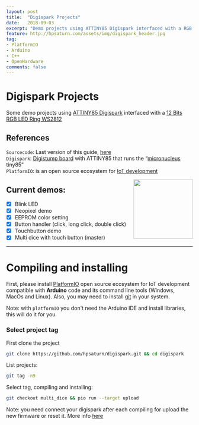 ```yaml
---
layout: post
title:  "Digispark Projects"
date:   2018-09-03
excerpt: "Demo projects using ATTINY85 Digispark interfaced with a RGB LED Ring WS2812"
feature: http://hpsaturn.com/assets/img/digispark_header.jpg
tag:
- PlatformIO
- Arduino
- C++
- OpenHardware
comments: false
---
```


# Digispark Projects

Some demo projects using [ATTINY85 Digispark](https://www.aliexpress.com/item/32897732904.html) interfaced with a [12 Bits RGB LED Ring WS2812](https://www.aliexpress.com/item/32666384944.html)

## References

`Sourcecode`: Last version of this guide, [here](https://github.com/hpsaturn/digispark) <br/>
`Digispark`: [Digistump board](http://digistump.com/wiki/digispark) with ATTINY85 that runs the “[micronucleus](https://github.com/micronucleus/micronucleus) tiny85” <br/>
`PlatformIO`: is an open source ecosystem for [IoT development](https://platformio.org/) <br/>

<a href="https://github.com/hpsaturn/digispark/blob/master/images/multi_dice_touch.gif" target="_blank"><img src="https://raw.githubusercontent.com/hpsaturn/digispark/master/images/multi_dice_touch.gif" align="right" width="160" ></a>

## Current demos:

- [X] Blink LED 
- [X] Neopixel demo
- [X] EEPROM color setting
- [X] Button handler (click, long click, double click)
- [X] Touchbutton demo
- [X] Multi dice with touch button (master)

---

# Compiling and installing

First, please install [PlatformIO](http://platformio.org/) open source ecosystem for IoT development compatible with **Arduino** code and its command line tools (Windows, MacOs and Linux). Also, you may need to install [git](http://git-scm.com/) in your system. 

Note: with `platformIO` you don't need the Arduino IDE and install libraries, this will do it for you.

### Select project tag

First clone the project
``` bash
git clone https://github.com/hpsaturn/digispark.git && cd digispark
```

List projects: 
``` bash
git tag -n9
```

Select tag, compiling and installing:
``` bash
git checkout multi_dice && pio run --target upload
```

Note: you need connect your digispark after each compiling for upload the new firmware or reset it. More info [here](http://digistump.com/wiki/digispark/tutorials/connectingpro)
